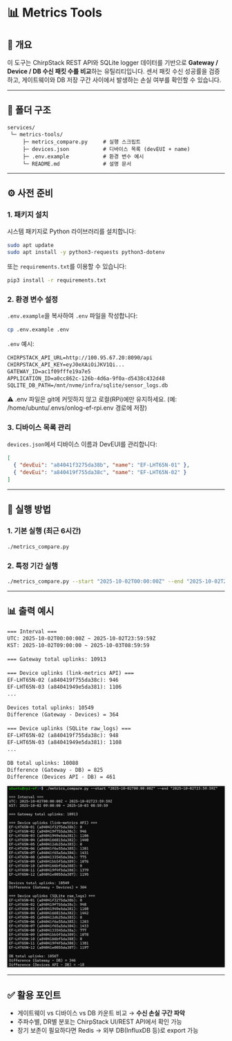 # 📊 Metrics Tools

## 📌 개요

이 도구는 ChirpStack REST API와 SQLite logger 데이터를 기반으로 **Gateway / Device / DB 수신 패킷 수를 비교**하는 유틸리티입니다.
센서 패킷 수신 성공률을 검증하고, 게이트웨이와 DB 저장 구간 사이에서 발생하는 손실 여부를 확인할 수 있습니다.

---

## 📂 폴더 구조

```
services/
 └─ metrics-tools/
     ├─ metrics_compare.py     # 실행 스크립트
     ├─ devices.json           # 디바이스 목록 (devEUI + name)
     ├─ .env.example           # 환경 변수 예시
     └─ README.md              # 설명 문서
```

---

## ⚙️ 사전 준비

### 1. 패키지 설치

시스템 패키지로 Python 라이브러리를 설치합니다:

```bash
sudo apt update
sudo apt install -y python3-requests python3-dotenv
```

또는 `requirements.txt`를 이용할 수 있습니다:

```bash
pip3 install -r requirements.txt
```

### 2. 환경 변수 설정

`.env.example`을 복사하여 `.env` 파일을 작성합니다:

```bash
cp .env.example .env
```

`.env` 예시:

```env
CHIRPSTACK_API_URL=http://100.95.67.20:8090/api
CHIRPSTACK_API_KEY=eyJ0eXAiOiJKV1Qi...
GATEWAY_ID=ac1f09fffe19a7e5
APPLICATION_ID=a0cc862c-126b-4d6a-9f0a-d5438c432d48
SQLITE_DB_PATH=/mnt/nvme/infra/sqlite/sensor_logs.db
```

⚠️ .env 파일은 git에 커밋하지 않고 로컬(RPi)에만 유지하세요.
(예: /home/ubuntu/.envs/onlog-ef-rpi.env 경로에 저장)

### 3. 디바이스 목록 관리

`devices.json`에서 디바이스 이름과 DevEUI를 관리합니다:

```json
[
  { "devEui": "a84041f3275da38b", "name": "EF-LHT65N-01" },
  { "devEui": "a840419f755da38c", "name": "EF-LHT65N-02" }
]
```

---

## 🚀 실행 방법

### 1. 기본 실행 (최근 6시간)

```bash
./metrics_compare.py
```

### 2. 특정 기간 실행

```bash
./metrics_compare.py --start "2025-10-02T00:00:00Z" --end "2025-10-02T23:59:59Z"
```

---

## 📊 출력 예시

```
=== Interval ===
UTC: 2025-10-02T00:00:00Z ~ 2025-10-02T23:59:59Z
KST: 2025-10-02T09:00:00 ~ 2025-10-03T08:59:59

=== Gateway total uplinks: 10913

=== Device uplinks (link-metrics API) ===
EF-LHT65N-02 (a840419f755da38c): 946
EF-LHT65N-03 (a84041949e5da381): 1106
...

Devices total uplinks: 10549
Difference (Gateway - Devices) = 364

=== Device uplinks (SQLite raw_logs) ===
EF-LHT65N-02 (a840419f755da38c): 948
EF-LHT65N-03 (a84041949e5da381): 1108
...

DB total uplinks: 10088
Difference (Gateway - DB) = 825
Difference (Devices API - DB) = 461
```
![metrics_compare_ex](images/image.png)

---

## ✅ 활용 포인트

* 게이트웨이 vs 디바이스 vs DB 카운트 비교 → **수신 손실 구간 파악**
* 주파수별, DR별 분포는 ChirpStack UI/REST API에서 확인 가능
* 장기 보존이 필요하다면 Redis → 외부 DB(InfluxDB 등)로 export 가능
